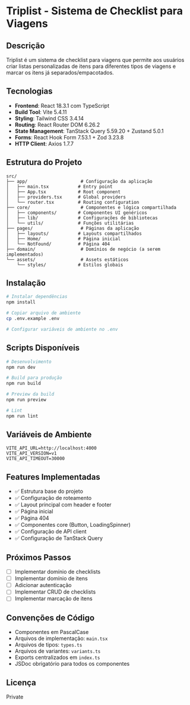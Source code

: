 # Triplist - Sistema de Checklist para Viagens

## Descrição

Triplist é um sistema de checklist para viagens que permite aos usuários criar listas personalizadas de itens para diferentes tipos de viagens e marcar os itens já separados/empacotados.

## Tecnologias

- **Frontend**: React 18.3.1 com TypeScript
- **Build Tool**: Vite 5.4.11
- **Styling**: Tailwind CSS 3.4.14
- **Routing**: React Router DOM 6.26.2
- **State Management**: TanStack Query 5.59.20 + Zustand 5.0.1
- **Forms**: React Hook Form 7.53.1 + Zod 3.23.8
- **HTTP Client**: Axios 1.7.7

## Estrutura do Projeto

```
src/
├── app/                    # Configuração da aplicação
│   ├── main.tsx           # Entry point
│   ├── App.tsx            # Root component
│   ├── providers.tsx      # Global providers
│   └── router.tsx         # Routing configuration
├── core/                   # Componentes e lógica compartilhada
│   ├── components/        # Componentes UI genéricos
│   ├── lib/               # Configurações de bibliotecas
│   └── utils/             # Funções utilitárias
├── pages/                  # Páginas da aplicação
│   ├── layouts/           # Layouts compartilhados
│   ├── Home/              # Página inicial
│   └── NotFound/          # Página 404
├── domain/                 # Domínios de negócio (a serem implementados)
└── assets/                 # Assets estáticos
    └── styles/            # Estilos globais
```

## Instalação

```bash
# Instalar dependências
npm install

# Copiar arquivo de ambiente
cp .env.example .env

# Configurar variáveis de ambiente no .env
```

## Scripts Disponíveis

```bash
# Desenvolvimento
npm run dev

# Build para produção
npm run build

# Preview da build
npm run preview

# Lint
npm run lint
```

## Variáveis de Ambiente

```
VITE_API_URL=http://localhost:4000
VITE_API_VERSION=v1
VITE_API_TIMEOUT=30000
```

## Features Implementadas

- ✅ Estrutura base do projeto
- ✅ Configuração de roteamento
- ✅ Layout principal com header e footer
- ✅ Página inicial
- ✅ Página 404
- ✅ Componentes core (Button, LoadingSpinner)
- ✅ Configuração de API client
- ✅ Configuração de TanStack Query

## Próximos Passos

- [ ] Implementar domínio de checklists
- [ ] Implementar domínio de itens
- [ ] Adicionar autenticação
- [ ] Implementar CRUD de checklists
- [ ] Implementar marcação de itens

## Convenções de Código

- Componentes em PascalCase
- Arquivos de implementação: `main.tsx`
- Arquivos de tipos: `types.ts`
- Arquivos de variantes: `variants.ts`
- Exports centralizados em `index.ts`
- JSDoc obrigatório para todos os componentes

## Licença

Private